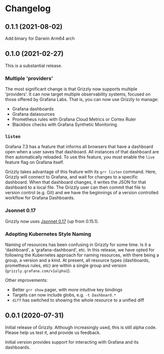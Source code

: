 # Changelog

## 0.1.1 (2021-08-02)

Add binary for Darwin Arm64 arch

## 0.1.0 (2021-02-27)

This is a substantial release.

### Multiple 'providers'
The most significant change is that Grizzly now supports multiple 'providers'. It
can now target multiple observability systems, focused on those offered by
Grafana Labs. That is, you can now use Grizzly to manage:

 * Grafana dashboards
 * Grafana datasources
 * Prometheus rules with Grafana Cloud Metrics or Cortex Ruler
 * Blackbox checks with Grafana Synthetic Monitoring.

### `listen`
Grafana 7.3 has a feature that informs all browsers that have a dashboard open
when a user saves that dashboard. All instances of that dashboard are then
automatically reloaded. To use this feature, you must enable the `live` feature
flag on Grafana itself.

Grizzly takes advantage of this feature with its `grr listen` command. Here,
Grizzly will connect to Grafana, and wait for changes to a specific dashboard.
When that dashboard changes, it writes the JSON for that dashboard to a local
file. The Grizzly user can then commit that file to version control (e.g. Git)
and we have the beginnings of a version controlled workflow for Grafana
Dashboards.

### Jsonnet 0.17
Grizzly now uses [Jsonnet 0.17](https://github.com/google/jsonnet/releases/tag/v0.17.0) (up from 0.15.1).

### Adopting Kubernetes Style Naming
Naming of resources has been confusing in Grizzly for some time. Is it a 'dashboard',
a 'grafana-dashboard', etc. In this release, we have opted for following the Kubernetes
approach for naming resources, with there being a group, a version and a kind. At
present, all resource types (dashboards, prometheus rules, etc) are within a single
group and version (`grizzly.grafana.com/v1alpha1`).

Other improvements:
 * Better `grr show` pager, with more intuitive key bindings
 * Targets can now include globs, e.g. `-t Dashboard.*`
 * `diff` has switched to showing the whole resource to a unified diff

## 0.0.1 (2020-07-31)

Initial release of Grizzly. Although increasingly used, this is still alpha code.
Please help us test it, and provide us feedback.

Initial version provides support for interacting with Grafana and its dashboards.
